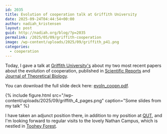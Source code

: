 ```yaml
---
id: 2035
title: Evolution of cooperation talk at Griffith University
date: 2025-09-24T04:44:54+00:00
author: nadiah_kristensen
layout: post
guid: http://nadiah.org/blog/?p=2035
permalink: /2025/05/09/griffith-cooperation
image: /wp-content/uploads/2025/09/griffith_p41.png
categories:
  - cooperation
---
```


Today,
I gave a talk at <a href="https://www.griffith.edu.au/">Griffith University's</a> 
about my two most recent papers about the evolution of cooperation,
published in <a href="https://www.nature.com/articles/s41598-022-24590-y">Scientific Reports</a> 
and <a href="https://www.sciencedirect.com/science/article/pii/S0022519325000554">Journal of Theoretical Biology</a>.

You can download the full slide deck here: <a href="/wp-content/uploads/2025/09/evoln_coopn.pdf">evoln_coopn.pdf</a>.

{%
    include figure.html
    src="/wp-content/uploads/2025/09/griffith_4_pages.png"
    caption="Some slides from my talk"
%}

I have taken an adjunct position there, in addition to my position at 
<a href="https://www.qut.edu.au/">QUT</a>,
and I'm looking forward to regular visits to the lovely Nathan Campus,
which is nestled in <a href="https://tooheyforesteec.eq.edu.au/">Toohey Forest</a>.
